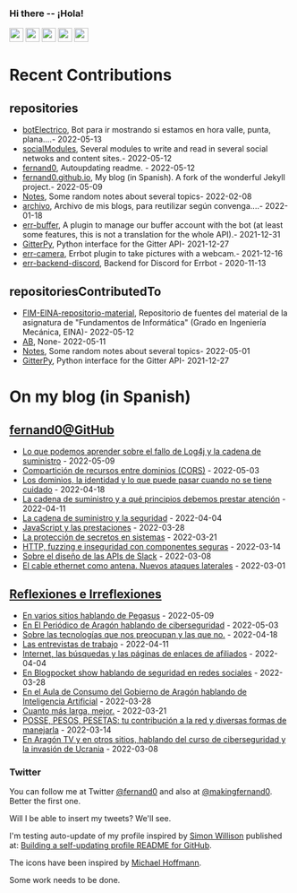 ### Hi there -- ¡Hola!

<a href="mailto:ftricas@unizar.es" title="e-mail"><i class="svg-icon email"></i></a> 
<a href="https://www.linkedin.com/in/fernand0" title="My LinkedIn//Mi LinkedIn"><img src="https://img.shields.io/badge/linkedin-%230077B5.svg?&style=for-the-badge&logo=linkedin&logoColor=white" height=25></a> 
<a href="https://www.twitter.com/fernand0" title="My Twitter//Mi Twitter"><img src="https://img.shields.io/badge/twitter-%231DA1F2.svg?&style=for-the-badge&logo=twitter&logoColor=white" height=25></i></a> 
<a href="https://mastodon.social/@fernand0" title="My Mastodon//Mi Mastodon"><img src="https://img.shields.io/static/v1?label=Mastodon&message=Social&color=blue" height=25></i></a> 
<a href="https://flickr.com/fernand0"><img src="https://img.shields.io/static/v1?label=Flickr&message=Images&color=blue" height=25></a>
<a href="https://dev.to/fernand0"><img src="https://img.shields.io/badge/DEV.TO-%230A0A0A.svg?&style=for-the-badge&logo=dev-dot-to&logoColor=white" height=25></a>

# Recent Contributions
<!-- recent_releases starts -->


## repositories
* [botElectrico](https://github.com/fernand0/botElectrico),  Bot para ir mostrando si estamos en hora valle, punta, plana....- 2022-05-13
* [socialModules](https://github.com/fernand0/socialModules),  Several modules to write and read in several social netwoks and content sites.- 2022-05-12
* [fernand0](https://github.com/fernand0/fernand0),  Autoupdating readme. - 2022-05-12
* [fernand0.github.io](https://github.com/fernand0/fernand0.github.io),  My blog (in Spanish). A fork of the wonderful Jekyll project.- 2022-05-09
* [Notes](https://github.com/fernand0/Notes),  Some random notes about several topics- 2022-02-08
* [archivo](https://github.com/fernand0/archivo),  Archivo de mis blogs, para reutilizar según convenga....- 2022-01-18
* [err-buffer](https://github.com/fernand0/err-buffer),  A plugin to manage our buffer account with the bot (at least some features, this is not a translation for the whole API).- 2021-12-31
* [GitterPy](https://github.com/fernand0/GitterPy),  Python interface for the Gitter API- 2021-12-27
* [err-camera](https://github.com/fernand0/err-camera),  Errbot plugin to take pictures with a webcam.- 2021-12-16
* [err-backend-discord](https://github.com/fernand0/err-backend-discord),  Backend for Discord for Errbot - 2020-11-13

## repositoriesContributedTo
* [FIM-EINA-repositorio-material](https://github.com/ricardojrdez/FIM-EINA-repositorio-material),  Repositorio de fuentes del material de la asignatura de "Fundamentos de Informática" (Grado en Ingeniería Mecánica, EINA)- 2022-05-12
* [AB](https://github.com/simber72/AB),  None- 2022-05-11
* [Notes](https://github.com/jgbarah/Notes),  Some random notes about several topics- 2022-05-01
* [GitterPy](https://github.com/myusko/GitterPy),  Python interface for the Gitter API- 2021-12-27
<!-- recent_releases ends -->

# On my blog (in Spanish)

<!-- blog starts -->


## [fernand0@GitHub](https://fernand0.github.io/)
* [Lo que podemos aprender sobre el fallo de Log4j y la cadena de suministro](http://fernand0.github.io/log4j-la-cadena-suministro/) - 2022-05-09
* [Compartición de recursos entre dominios (CORS)](http://fernand0.github.io/comparticion-recursos-cruzada/) - 2022-05-03
* [Los dominios, la identidad y lo que puede pasar cuando no se tiene cuidado](http://fernand0.github.io/los-dominios-y-la-identidad/) - 2022-04-18
* [La cadena de suministro y a qué principios debemos prestar atención](http://fernand0.github.io/cadena-suministro-ataques/) - 2022-04-11
* [La cadena de suministro y la seguridad](http://fernand0.github.io/cadena-suministro-software-seguro/) - 2022-04-04
* [JavaScript y las prestaciones](http://fernand0.github.io/prestaciones-javascript/) - 2022-03-28
* [La protección de secretos en sistemas](http://fernand0.github.io/proteccion-secretos/) - 2022-03-21
* [HTTP, fuzzing e inseguridad con componentes seguras](http://fernand0.github.io/fuzzing-parametros-http/) - 2022-03-14
* [Sobre el diseño de las APIs de Slack](http://fernand0.github.io/api-slack/) - 2022-03-08
* [El cable ethernet como antena. Nuevos ataques laterales](http://fernand0.github.io/conexiones-ethernet/) - 2022-03-01

## [Reflexiones e Irreflexiones](http://fernand0.blogalia.com/)
* [En varios sitios hablando de Pegasus](http://fernand0.blogalia.com//historias/78536) - 2022-05-09
* [En El Peri&#243;dico de Arag&#243;n hablando de ciberseguridad](http://fernand0.blogalia.com//historias/78534) - 2022-05-03
* [Sobre las tecnolog&#237;as que nos preocupan y las que no.](http://fernand0.blogalia.com//historias/78530) - 2022-04-18
* [Las entrevistas de trabajo](http://fernand0.blogalia.com//historias/78527) - 2022-04-11
* [Internet, las b&#250;squedas y las p&#225;ginas de enlaces de afiliados](http://fernand0.blogalia.com//historias/78523) - 2022-04-04
* [En Blogpocket show hablando de seguridad en redes sociales](http://fernand0.blogalia.com//historias/78522) - 2022-03-28
* [En el Aula de Consumo del Gobierno de Arag&#243;n hablando de Inteligencia Artificial](http://fernand0.blogalia.com//historias/78521) - 2022-03-28
* [Cuanto m&#225;s larga, mejor.](http://fernand0.blogalia.com//historias/78518) - 2022-03-21
* [POSSE, PESOS, PESETAS: tu contribuci&#243;n a la red y diversas formas de manejarla](http://fernand0.blogalia.com//historias/78515) - 2022-03-14
* [En Arag&#243;n TV y en otros sitios, hablando del curso de ciberseguridad y la invasi&#243;n de Ucrania](http://fernand0.blogalia.com//historias/78514) - 2022-03-08
<!-- blog ends -->

### Twitter 

You can follow me at Twitter [@fernand0](https://twitter.com/fernand0) and also at [@makingfernand0](https://twitter.com/fernand0). Better the first one.

Will I be able to insert my tweets? We'll see.

I'm testing auto-update of my profile inspired by [Simon Willison](https://simonwillison.net/) published at: [Building a self-updating profile README for GitHub](https://simonwillison.net/2020/Jul/10/self-updating-profile-readme/).

The icons have been inspired by [Michael Hoffmann](https://www.mokkapps.de/).

Some work needs to be done.

<!--
**fernand0/fernand0** is a ✨ _special_ ✨ repository because its `README.md` (this file) appears on your GitHub profile.

Here are some ideas to get you started:

- 🔭 I’m currently working on ...
- 🌱 I’m currently learning ...
- 👯 I’m looking to collaborate on ...
- 🤔 I’m looking for help with ...
- 💬 Ask me about ...
- 📫 How to reach me: ...
- 😄 Pronouns: ...
- ⚡ Fun fact: ...
-->
